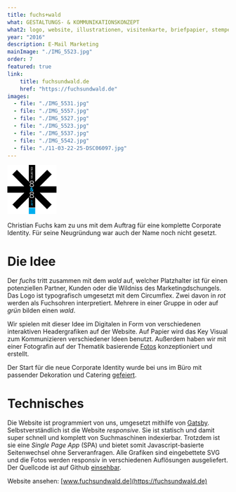 ```yaml
---
title: fuchs+wald
what: GESTALTUNGS- & KOMMUNIKATIONSKONZEPT
what2: logo, website, illustrationen, visitenkarte, briefpapier, stempel, t-shirt
year: "2016"
description: E-Mail Marketing
mainImage: "./IMG_5523.jpg"
order: 7
featured: true
link: 
    title: fuchsundwald.de
    href: "https://fuchsundwald.de"
images:
  - file: "./IMG_5531.jpg"
  - file: "./IMG_5557.jpg"
  - file: "./IMG_5527.jpg"
  - file: "./IMG_5523.jpg"
  - file: "./IMG_5537.jpg"
  - file: "./IMG_5542.jpg"
  - file: "./11-03-22-25-DSC06097.jpg"
---
```


<a target="_blank" class="blank-link" href="https://twitter.com/volligohne/status/862955898913918977">
<img title="CO&CO SELECTED" src="co-und-co-selected-cyan2017.svg" style="width: 7rem"/>
</a>

Christian Fuchs kam zu uns mit dem Auftrag für eine komplette Corporate Identity. Für seine Neugründung war auch der Name noch nicht gesetzt.

# Die Idee
Der *fuchs* tritt zusammen mit dem *wald* auf, welcher Platzhalter ist für einen potenziellen Partner, Kunden oder die Wildniss des Marketingdschungels. Das Logo ist typografisch umgesetzt mit dem Circumflex. Zwei davon in *rot* werden als Fuchsohren interpretiert. Mehrere in einer Gruppe in oder auf *grün* bilden einen *wald*.

Wir spielen mit dieser Idee im Digitalen in Form von verschiedenen interaktiven Headergrafiken auf der Website. Auf Papier wird das Key Visual zum Kommunizieren verschiedener Ideen benutzt. Außerdem haben wir mit einer Fotografin auf der Thematik basierende [Fotos](/neuigkeiten/fotos-fuchs/) konzeptioniert und erstellt.

Der Start für die neue Corporate Identity wurde bei uns im Büro mit passender Dekoration und Catering [gefeiert](/neuigkeiten/fuchs-launch/).

# Technisches
Die Website ist programmiert von uns, umgesetzt mithilfe von [Gatsby](https://github.com/gatsbyjs/gatsby). Selbstverständlich ist die Website *responsive*. Sie ist statisch und damit super schnell und komplett von Suchmaschinen indexierbar. Trotzdem ist sie eine *Single Page App* (SPA) und bietet somit Javascript-basierte Seitenwechsel ohne Serveranfragen. Alle Grafiken sind eingebettete SVG und die Fotos werden responsiv in verschiedenen Auflösungen ausgeliefert. Der Quellcode ist auf Github [einsehbar](https://github.com/timurc/cf-website).

Website ansehen: [www.fuchsundwald.de](https://fuchsundwald.de)